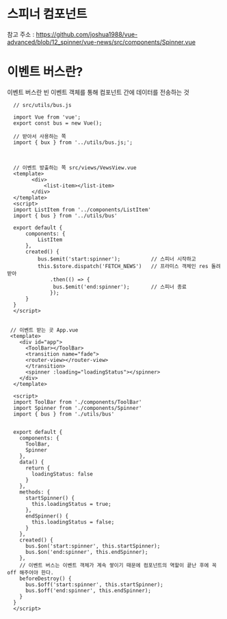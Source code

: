 # 스피너 컴포넌트

참고 주소 : https://github.com/joshua1988/vue-advanced/blob/12_spinner/vue-news/src/components/Spinner.vue


# 이벤트 버스란?
이벤트 버스란 빈 이벤트 객체를 통해 컴포넌트 간에 데이터를 전송하는 것

      // src/utils/bus.js
      
      import Vue from 'vue';
      export const bus = new Vue();
      
      // 받아서 사용하는 쪽
      import { bux } from '../utils/bus.js;';
      
      
      
      // 이벤트 방출하는 쪽 src/views/VewsView.vue
      <template>
            <div>
                <list-item></list-item>
            </div>
      </template>
      <script>
      import ListItem from '../components/ListItem'
      import { bus } from '../utils/bus'

      export default {
          components: {
              ListItem
          },
          created() {
              bus.$emit('start:spinner');          // 스피너 시작하고
              this.$store.dispatch('FETCH_NEWS')   // 프라미스 객체인 res 돌려 받아 
                  .then(() => {
                   bus.$emit('end:spinner');       // 스피너 종료
                  });
          }
      }
      </script>
            
            
     // 이벤트 받는 곳 App.vue
     <template>
        <div id="app">
          <ToolBar></ToolBar>
          <transition name="fade">
          <router-view></router-view>
          </transition>
          <spinner :loading="loadingStatus"></spinner>
        </div>
      </template>

      <script>
      import ToolBar from './components/ToolBar'
      import Spinner from './components/Spinner'
      import { bus } from './utils/bus'


      export default {
        components: {
          ToolBar,
          Spinner
        },
        data() {
          return {
            loadingStatus: false
          }
        },
        methods: {
          startSpinner() {
            this.loadingStatus = true;
          },
          endSpinner() {
            this.loadingStatus = false;
          }
        },
        created() {
          bus.$on('start:spinner', this.startSpinner);
          bus.$on('end:spinner', this.endSpinner);
        },
        // 이벤트 버스는 이벤트 객체가 계속 쌓이기 때문에 컴포넌트의 역할이 끝난 후에 꼭 off 해주어야 한다.
        beforeDestroy() {
          bus.$off('start:spinner', this.startSpinner);
          bus.$off('end:spinner', this.endSpinner);
        }
      }
      </script>
